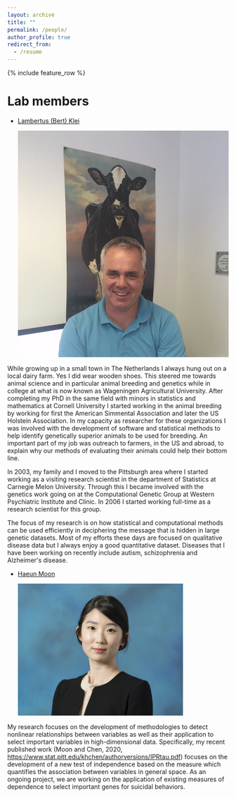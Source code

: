 ```yaml
---
layout: archive
title: ""
permalink: /people/
author_profile: true
redirect_from:
  - /resume
---
```


{% include feature_row %}

# Lab members

- [Lambertus (Bert) Klei]()
  
  ![alt text](Bert.jpeg "Title")

While growing up in a small town in The Netherlands I always hung out on a local dairy farm. Yes I did wear wooden shoes. This steered me towards animal science and in particular animal breeding and genetics while in college at what is now known as Wageningen Agricultural University. After completing my PhD in the same field with minors in statistics and mathematics at Cornell University I started working in the animal breeding by working for first the American Simmental Association and later the US Holstein Association. In my capacity as researcher for these organizations I was involved with the development of software and statistical methods to help identify genetically superior animals to be used for breeding. An important part of my job was outreach to farmers, in the US and abroad, to explain why our methods of evaluating their animals could help their bottom line.

In 2003, my family and I moved to the Pittsburgh area where I started working as a visiting research scientist in the department of Statistics at Carnegie Melon University. Through this I became involved with the genetics work going on at the Computational Genetic Group at Western Psychiatric Institute and Clinic. In 2006 I started working full-time as a research scientist for this group.

The focus of my research is on how statistical and computational methods can be used efficiently in deciphering the message that is hidden in large genetic datasets. Most of my efforts these days are focused on qualitative disease data but I always enjoy a good quantitative dataset. Diseases that I have been working on recently include autism, schizophrenia and Alzheimer's disease.


- [Haeun Moon]()

  ![alt text](HM.jpeg "Title")

My research focuses on the development of methodologies to detect nonlinear relationships between variables as well as their application to select important variables in high-dimensional data. Specifically, my recent published work (Moon and Chen, 2020, https://www.stat.pitt.edu/khchen/authorversions/IPRtau.pdf) focuses on the development of a new test of independence based on the measure which quantifies the association between variables in general space. As an ongoing project, we are working on the application of existing measures of dependence to select important genes for suicidal behaviors.





